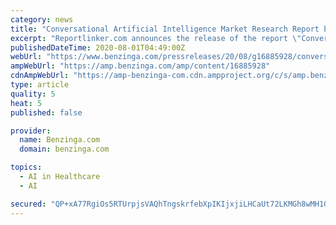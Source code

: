 ```yaml
---
category: news
title: "Conversational Artificial Intelligence Market Research Report by Operations, by Product, by Technology, by Type, by Industry, by Deployment"
excerpt: "Reportlinker.com announces the release of the report \"Conversational Artificial Intelligence Market Research Report"
publishedDateTime: 2020-08-01T04:49:00Z
webUrl: "https://www.benzinga.com/pressreleases/20/08/g16885928/conversational-artificial-intelligence-market-research-report-by-operations-by-product-by-technolo"
ampWebUrl: "https://amp.benzinga.com/amp/content/16885928"
cdnAmpWebUrl: "https://amp-benzinga-com.cdn.ampproject.org/c/s/amp.benzinga.com/amp/content/16885928"
type: article
quality: 5
heat: 5
published: false

provider:
  name: Benzinga.com
  domain: benzinga.com

topics:
  - AI in Healthcare
  - AI

secured: "QP+xA77RgiOs5RTUrpjsVAQhTngskrfebXpIKIjxjiLHCaUt72LKMGh8wMH1GtDMrrWpg2NL1CGM+jaLtL/I0S+at/uqhjRTvgEJpX2DZyDgvpPEBoUmZ8wEf+RHVuezOfFB+C9MuGsh8dgXvLmakmEHjjQiCsWddftJGMnZmFwBs8MVETIAsY3sJiJJO8/5dQA6Z2keGwaOApmWZXhtgpUtm4gy0GLU0Osm1Ndv6vlQGVVLfJFHoZHi9Nfwzh882wHpT/7xrL+ZDoUXC2VhKjB7kHoWEKpJOBH+f+rghUXHVbRel7BCcUtby0yYjrce0UfcEryYaWLwk0our44bKg==;xiyy1y0lHfiYIfdp6rJQNQ=="
---
```


